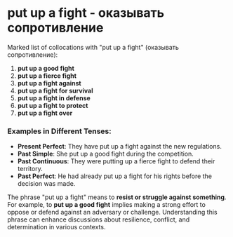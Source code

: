# put up a fight - оказывать сопротивление

Marked list of collocations with "put up a fight" (оказывать сопротивление):

1. **put up a good fight**  
2. **put up a fierce fight**  
3. **put up a fight against**  
4. **put up a fight for survival**  
5. **put up a fight in defense**  
6. **put up a fight to protect**  
7. **put up a fight over**  

### Examples in Different Tenses:

- **Present Perfect**: They have put up a fight against the new regulations.  
- **Past Simple**: She put up a good fight during the competition.  
- **Past Continuous**: They were putting up a fierce fight to defend their territory.  
- **Past Perfect**: He had already put up a fight for his rights before the decision was made.  

The phrase "put up a fight" means to **resist or struggle against something**. For example, to **put up a good fight** implies making a strong effort to oppose or defend against an adversary or challenge. Understanding this phrase can enhance discussions about resilience, conflict, and determination in various contexts.
